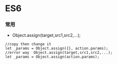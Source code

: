 # ES6



### 常用
- Object.assign(target,src1,src2,...);
```
//copy then change it
let _params = Object.assign({}, action.params);
//error way  Object.assign(target,src1,src2,...);
let _params = Object.assign(action.params); 
```